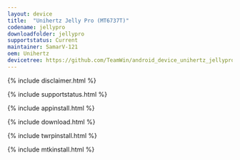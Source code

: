 ```yaml
---
layout: device
title:  "Unihertz Jelly Pro (MT6737T)"
codename: jellypro
downloadfolder: jellypro
supportstatus: Current
maintainer: SamarV-121
oem: Unihertz
devicetree: https://github.com/TeamWin/android_device_unihertz_jellypro/tree/android-7.1
---
```


{% include disclaimer.html %}

{% include supportstatus.html %}

{% include appinstall.html %}

{% include download.html %}

{% include twrpinstall.html %}

{% include mtkinstall.html %}
